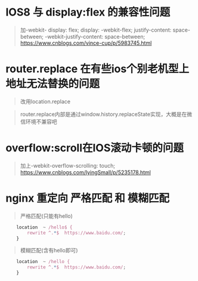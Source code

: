 # IOS8 与 display:flex 的兼容性问题
>加-webkit-
>display: flex;
>display: -webkit-flex;
>justify-content: space-between;
>-webkit-justify-content: space-between;
>https://www.cnblogs.com/vince-cup/p/5983745.html

# router.replace 在有些ios个别老机型上地址无法替换的问题
>改用location.replace

>router.replace内部是通过window.history.replaceState实现，大概是在微信环境不兼容吧
# overflow:scroll在IOS滚动卡顿的问题
>加上-webkit-overflow-scrolling: touch;
>https://www.cnblogs.com/lyingSmall/p/5235178.html

# nginx 重定向 严格匹配 和 模糊匹配
>严格匹配(只能有hello)  
```javascript
    location  ~ /hello$ {
        rewrite ^.*$  https://www.baidu.com/;
    }
```
>模糊匹配(含有hello即可)
```javascript
    location  ~ /hello {
        rewrite ^.*$  https://www.baidu.com/;
    }
```
